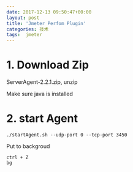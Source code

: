```yaml
---
date: 2017-12-13 09:50:47+00:00
layout: post
title: 'Jmeter Perfom Plugin'
categories: 技术
tags:  jmeter
---
```


# 1. Download Zip

 ServerAgent-2.2.1.zip, unzip
 
 Make sure java is installed
 
# 2. start Agent 

```
./startAgent.sh --udp-port 0 --tcp-port 3450

```

Put to backgroud
```
ctrl + Z
bg
```
